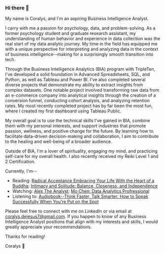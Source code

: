 ### Hi there 👋

My name is Coralys, and I'm an aspiring Business Intelligence Analyst. 

I carry with me a passion for psychology, data, and problem-solving. As a former psychology student and graduate research assistant, my understanding of human behavior and experience in data collection was the real start of my data analytic journey. My time in the field has equipped me with a unique perspective for interpreting and analyzing data in the context of business intelligence--making for a surprisingly smooth transition into tech. 

Through the Business Intelligence Analytics (BIA) program with TripleTen, I've developed a solid foundation in Advanced Spreadsheets, SQL, and Python, as well as Tableau and Power BI. I've also completed several diverse projects that demonstrate my ability to extract insights from complex datasets. One notable project involved transforming raw data from an e-commerce company into analytical insights through the creation of a conversion funnel, conducting cohort analysis, and analyzing retention rates. My most recently completed project has by far been the most fun, where I created my first dashboard using Tableau Public. 

My overall goal is to use the technical skills I've gained in BIA, combine them with my personal interests, and support industries that promote passion, wellness, and positive change for the future. By learning how to facilitate data-driven decision-making and collaboration, I aim to contribute to the healing and well-being of a broader audience. 

Outside of BIA, I'm a lover of spirituality, engaging my mind, and practicing self-care for my overall health. I also recently received my Reiki Level 1 and 2 Certification. 

Currently, I'm--
- Reading: [Radical Acceptance Embracing Your Life With the Heart of a Buddha](https://www.tarabrach.com/books/radical-acceptance/); [Intimacy and Solitude: Balance, Closeness, and Independence](https://www.amazon.com/Intimacy-Solitude-Balance-Closeness-Independence/dp/0393313611)
- Watching: [Alex The Analyst](https://www.youtube.com/@AlexTheAnalyst); [Mo Chen: Data Analytics Profressional](https://www.youtube.com/@mo-chen)
- Listening to: [Audiobook--Think Faster, Talk Smarter: How to Speak Successfully When You're Put on the Spot](https://open.spotify.com/show/4XNUzmGAPtxyrXtXhrVOd3?si=439b19186e124ff9)

Please feel free to connect with me on LinkedIn or via email at [coralys.dejesus7@gmail.com](coralys.dejesus7@gmail.com). If you happen to know of any Business Intelligence Analyst positions that align with my interests and skills, I would greatly appreciate your recommendations.

Thanks for reading!

Coralys 💚
